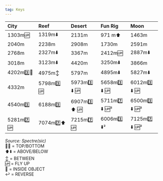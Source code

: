 ```yaml
---
tag: Keys
---
```

City | Reef | Desert | Fun Rig | Moon
:-- | :-- | :-- | :-- | :--
1303m🆙 | 1319m⬇️ | 2131m | 971 m⬆️ | 1463m
2040m | 2238m | 2908m | 1730m | 2591m
2768m | 2327m⬇️ | 3367m | 2412m🆙 | 2887m⬇️
3018m | 3123m⬇️ | 4420m | 3250m⬇️ | 3866m
4202m3️⃣🔼 | 4975m↕️ | 5797m | 4895m⬇️ | 5827m⬇️
4332m | 5798m3️⃣ 🆙 | 5973m3️⃣ ⬇️ 🆙 | 5658m3️⃣ ⬇️ 🆙 | 6012m3️⃣ ⬇️ 🆙
4540m3️⃣ | 6188m3️⃣ | 6907m3️⃣ ⬆️ 🆙 | 5711m7️⃣ ⬇️ 🆙²  | 6500m3️⃣ ⬇️ 🆙² 
5281m7️⃣ 🆙 | 7074m7️⃣⬆️ | 7215m7️⃣ 🆙 | 6006m3️⃣ ⬇️² | 7125m7️⃣ ⬇️ 🆙² 

*Source: Spectre(sic)*  
🔼🔽 = TOP/BOTTOM  
⬆️⬇️ = ABOVE/BELOW  
↕️ = BETWEEN  
🆙 = FLY UP  
🔄 = INSIDE OBJECT  
↩️ = REVERSE  


